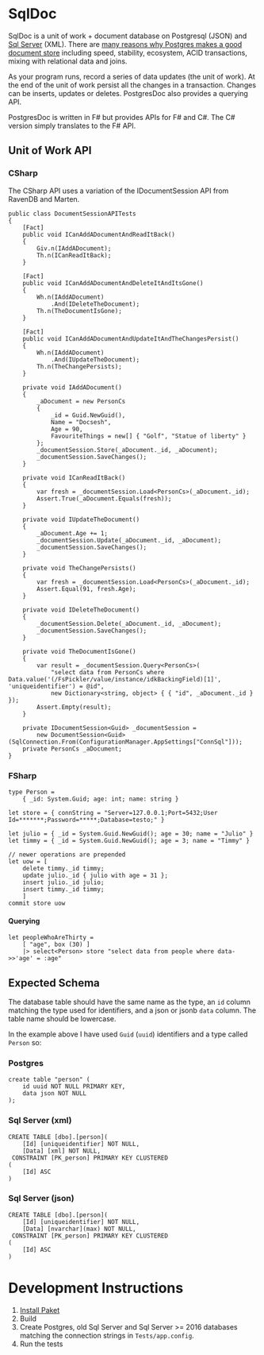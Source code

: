 SqlDoc
===========

SqlDoc is a unit of work + document database on Postgresql (JSON) and [Sql Server](https://github.com/liammclennan/SqlDoc/wiki/SQL-Server-Support) (XML). There are [many reasons why Postgres makes a good document store](http://withouttheloop.com/articles/2014-09-30-postgresql-nosql/) including speed, stability, ecosystem, ACID transactions, mixing with relational data and joins.

As your program runs, record a series of data updates (the unit of work). At the end of the unit of work persist all the changes in a transaction. Changes can be inserts, updates or deletes. PostgresDoc also provides a querying API. 

PostgresDoc is written in F# but provides APIs for F# and C#. The C# version simply translates to the F# API. 

Unit of Work API
----------------

### CSharp

The CSharp API uses a variation of the IDocumentSession API from RavenDB and Marten. 

	public class DocumentSessionAPITests
    {
        [Fact]
        public void ICanAddADocumentAndReadItBack()
        {
            Giv.n(IAddADocument);
            Th.n(ICanReadItBack);
        }

        [Fact]
        public void ICanAddADocumentAndDeleteItAndItsGone()
        {
            Wh.n(IAddADocument)
                .And(IDeleteTheDocument);
            Th.n(TheDocumentIsGone);
        }

        [Fact]
        public void ICanAddADocumentAndUpdateItAndTheChangesPersist()
        {
            Wh.n(IAddADocument)
                .And(IUpdateTheDocument);
            Th.n(TheChangePersists);
        }

        private void IAddADocument()
        {
            _aDocument = new PersonCs
            {
                _id = Guid.NewGuid(),
                Name = "Docsesh",
                Age = 90,
                FavouriteThings = new[] { "Golf", "Statue of liberty" }
            };
            _documentSession.Store(_aDocument._id, _aDocument);
            _documentSession.SaveChanges();
        }

        private void ICanReadItBack()
        {
            var fresh = _documentSession.Load<PersonCs>(_aDocument._id);
            Assert.True(_aDocument.Equals(fresh));
        }

        private void IUpdateTheDocument()
        {
            _aDocument.Age += 1;
            _documentSession.Update(_aDocument._id, _aDocument);
            _documentSession.SaveChanges();
        }

        private void TheChangePersists()
        {
            var fresh = _documentSession.Load<PersonCs>(_aDocument._id);
            Assert.Equal(91, fresh.Age);
        }

        private void IDeleteTheDocument()
        {
            _documentSession.Delete(_aDocument._id, _aDocument);
            _documentSession.SaveChanges();
        }

        private void TheDocumentIsGone()
        {
            var result = _documentSession.Query<PersonCs>(
                "select data from PersonCs where Data.value('(/FsPickler/value/instance/idkBackingField)[1]', 'uniqueidentifier') = @id",
                new Dictionary<string, object> { { "id", _aDocument._id } });
            Assert.Empty(result);
        }

        private IDocumentSession<Guid> _documentSession =
            new DocumentSession<Guid>(SqlConnection.From(ConfigurationManager.AppSettings["ConnSql"]));
        private PersonCs _aDocument;
    }

### FSharp

    type Person = 
        { _id: System.Guid; age: int; name: string }

    let store = { connString = "Server=127.0.0.1;Port=5432;User Id=*******;Password=*****;Database=testo;" }

    let julio = { _id = System.Guid.NewGuid(); age = 30; name = "Julio" }
    let timmy = { _id = System.Guid.NewGuid(); age = 3; name = "Timmy" }
    
	// newer operations are prepended
    let uow = [ 
        delete timmy._id timmy;
        update julio._id { julio with age = 31 };
        insert julio._id julio;
        insert timmy._id timmy;
        ]
    commit store uow

#### Querying

    let peopleWhoAreThirty = 
        [ "age", box (30) ] 
        |> select<Person> store "select data from people where data->>'age' = :age"

Expected Schema
---------------

The database table should have the same name as the type, an `id` column matching the type used for identifiers, and a json or jsonb `data` column. The table name should be lowercase. 

In the example above I have used `Guid` (`uuid`) identifiers and a type called `Person` so:
 
### Postgres

```
create table "person" ( 
	id uuid NOT NULL PRIMARY KEY,
	data json NOT NULL 
);
```

### Sql Server (xml)

```
CREATE TABLE [dbo].[person](
	[Id] [uniqueidentifier] NOT NULL,
	[Data] [xml] NOT NULL,
 CONSTRAINT [PK_person] PRIMARY KEY CLUSTERED 
(
	[Id] ASC
)
```

### Sql Server (json)

```
CREATE TABLE [dbo].[person](
	[Id] [uniqueidentifier] NOT NULL,
	[Data] [nvarchar](max) NOT NULL,
 CONSTRAINT [PK_person] PRIMARY KEY CLUSTERED 
(
	[Id] ASC
)
```

Development Instructions
======================

1. [Install Paket](https://fsprojects.github.io/Paket/installation.html)
1. Build
1. Create Postgres, old Sql Server and Sql Server >= 2016 databases matching the connection strings in `Tests/app.config`.
1. Run the tests
